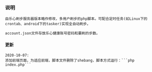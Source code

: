### 说明

	由乐心刷步服务器版本略作修改，多用户刷步的php脚本。可配合定时任务(如Linux下的crontab、android下的tasker)实现全自动刷步。

	account.json文件存放乐心健康账号密码和要刷的步数。

#### 更新
	2020-10-07:
	添加前端页面，为适应前端，脚本文件删除了shebang，脚本方式运行：```php index.php```
	
